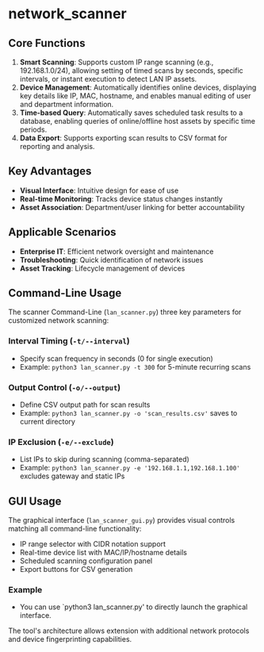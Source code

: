 # network_scanner
## Core Functions
1. &zwnj;**Smart Scanning**&zwnj;: Supports custom IP range scanning (e.g., 192.168.1.0/24), allowing setting of timed scans by seconds, specific intervals, or instant execution to detect LAN IP assets.
2. &zwnj;**Device Management**&zwnj;: Automatically identifies online devices, displaying key details like IP, MAC, hostname, and enables manual editing of user and department information.
3. &zwnj;**Time-based Query**&zwnj;: Automatically saves scheduled task results to a database, enabling queries of online/offline host assets by specific time periods.
4. &zwnj;**Data Export**&zwnj;: Supports exporting scan results to CSV format for reporting and analysis.

## Key Advantages
- &zwnj;**Visual Interface**&zwnj;: Intuitive design for ease of use
- &zwnj;**Real-time Monitoring**&zwnj;: Tracks device status changes instantly
- &zwnj;**Asset Association**&zwnj;: Department/user linking for better accountability

## Applicable Scenarios
- &zwnj;**Enterprise IT**&zwnj;: Efficient network oversight and maintenance
- &zwnj;**Troubleshooting**&zwnj;: Quick identification of network issues
- &zwnj;**Asset Tracking**&zwnj;: Lifecycle management of devices

## Command-Line Usage
The scanner Command-Line (`lan_scanner.py`) three key parameters for customized network scanning:

### Interval Timing (`-t/--interval`)
- Specify scan frequency in seconds (0 for single execution)  
- Example: `python3 lan_scanner.py -t 300` for 5-minute recurring scans

### Output Control (`-o/--output`)
- Define CSV output path for scan results  
- Example: `python3 lan_scanner.py -o 'scan_results.csv'` saves to current directory

### IP Exclusion (`-e/--exclude`)
- List IPs to skip during scanning (comma-separated)  
- Example: `python3 lan_scanner.py -e '192.168.1.1,192.168.1.100'` excludes gateway and static IPs

## GUI Usage
The graphical interface (`lan_scanner_gui.py`) provides visual controls matching all command-line functionality:
- IP range selector with CIDR notation support
- Real-time device list with MAC/IP/hostname details
- Scheduled scanning configuration panel
- Export buttons for CSV generation

### Example
- You can use `python3 lan_scanner.py' to directly launch the graphical interface.
  
The tool's architecture allows extension with additional network protocols and device fingerprinting capabilities.
